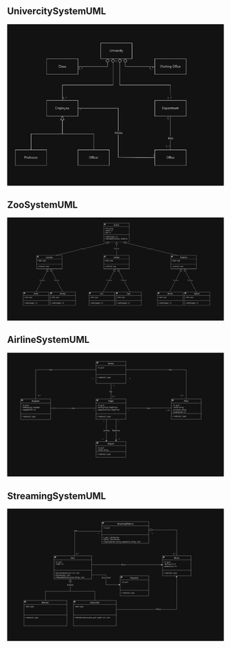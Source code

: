 ## UnivercitySystemUML
![UnivercityUML](UnivercityUML.png)
## ZooSystemUML
![ZooUML](ZooUML.png)
## AirlineSystemUML
![AirlineUML](AirlineUML.png)
## StreamingSystemUML
![StreamingUML](StreamingUML.png)
